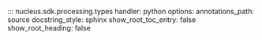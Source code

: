 ::: nucleus.sdk.processing.types
    handler: python
    options:
      annotations_path: source
      docstring_style: sphinx
      show_root_toc_entry: false
      show_root_heading: false
